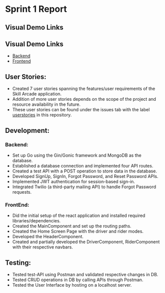 # Sprint 1 Report
## Visual Demo Links
## Visual Demo Links
- [Backend](https://drive.google.com/file/d/1wLm-qh37Ih8RsFMu-TMAoJNtcbJZStD_/view?usp=sharing)
- [Frontend](https://uflorida-my.sharepoint.com/:v:/g/personal/spabbathi_ufl_edu/Ean2Ve1wj4xEtgGceMtBZ4sBMSX4zHehqoICCcBVmN8iBQ?nav=eyJyZWZlcnJhbEluZm8iOnsicmVmZXJyYWxBcHAiOiJPbmVEcml2ZUZvckJ1c2luZXNzIiwicmVmZXJyYWxBcHBQbGF0Zm9ybSI6IldlYiIsInJlZmVycmFsTW9kZSI6InZpZXciLCJyZWZlcnJhbFZpZXciOiJNeUZpbGVzTGlua0NvcHkifX0&e=0E9E5X)

## User Stories:
- Created 7 user stories spanning the features/user requirements of the Skill Arcade application. 
- Addition of more user stories depends on the scope of the project and resource availability in the future. 
- These user stories can be found under the issues tab with the label [userstories](https://github.com/ssaditya/Ecommute-SE_Project/issues?q=is%3Aopen+is%3Aissue+label%3A%22user+stories%22) in this repository.

## Development:
### Backend:  
- Set up Go using the Gin/Gonic framework and MongoDB as the database.  
- Established a database connection and implemented four API routes.  
- Created a test API with a POST operation to store data in the database.  
- Developed SignUp, SignIn, Forgot Password, and Reset Password APIs.  
- Implemented JWT authentication for session-based sign-in.  
- Integrated Twilio (a third-party mailing API) to handle Forgot Password requests.
### FrontEnd:
- Did the initial setup of the react application and installed required libraries/dependencies.
- Created the MainComponent and set up the routing paths.
- Created the Home Screen Page with the driver and rider modes.
- Developed the HeaderComponent.
- Created and partially developed the DriverComponent, RiderComponent with their respective navbars.
## Testing:
- Tested test-API using Postman and validated respective changes in DB.
- Tested CRUD operations in DB by calling APIs through Postman.
- Tested the User Interface by hosting on a localhost server.
